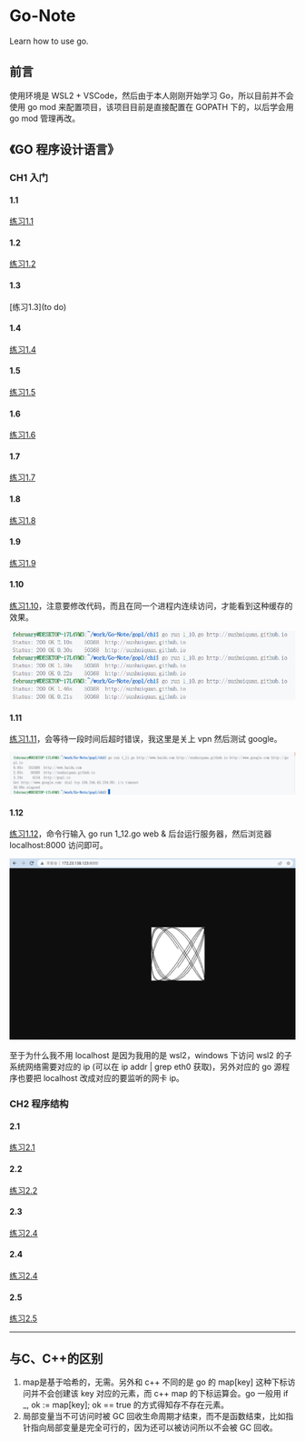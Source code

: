 # Go-Note
Learn how to use go.

## 前言

使用环境是 WSL2 + VSCode，然后由于本人刚刚开始学习 Go，所以目前并不会使用 go mod 来配置项目，该项目目前是直接配置在 GOPATH 下的，以后学会用 go mod 管理再改。

## 《GO 程序设计语言》

### CH1 入门

#### 1.1

[练习1.1](./src/gopl/ch1/1_1.go)

#### 1.2

[练习1.2](./src/gopl/ch1/1_2.go)

#### 1.3

[练习1.3](to do)

#### 1.4

[练习1.4](./src/gopl/ch1/1_4.go)

#### 1.5

[练习1.5](./src/gopl/ch1/1_5.go)

#### 1.6

[练习1.6](./src/gopl/ch1/1_6.go)

#### 1.7

[练习1.7](./src/gopl/ch1/1_7.go)

#### 1.8

[练习1.8](./src/gopl/ch1/1_8.go)

#### 1.9

[练习1.9](./src/gopl/ch1/1_9.go)

#### 1.10

[练习1.10](./src/gopl/ch1/1_10.go)，注意要修改代码，而且在同一个进程内连续访问，才能看到这种缓存的效果。

![IMG](./image/gopl/1_10.png)

#### 1.11

[练习1.11](./src/gopl/ch1/1_11.go)，会等待一段时间后超时错误，我这里是关上 vpn 然后测试 google。

![IMG](./image/gopl/1_11.png)

#### 1.12

[练习1.12](./src/gopl/ch1/1_12.go)，命令行输入 go run 1_12.go web & 后台运行服务器，然后浏览器 localhost:8000 访问即可。

![IMG](./image/gopl/1_12.png)

至于为什么我不用 localhost 是因为我用的是 wsl2，windows 下访问 wsl2 的子系统网络需要对应的 ip (可以在 ip addr | grep eth0 获取)，另外对应的 go 源程序也要把 localhost 改成对应的要监听的网卡 ip。

### CH2 程序结构

#### 2.1

[练习2.1](./src/gopl/ch2/2_1/main.go)

#### 2.2

[练习2.2](./gopl/ch2/2_1)

#### 2.3

[练习2.4](./gopl/ch2/2_1)

#### 2.4

[练习2.4](./gopl/ch2/2_1)

#### 2.5

[练习2.5](./gopl/ch2/2_1)

---

## 与C、C++的区别

1. map是基于哈希的，无需。另外和 c++ 不同的是 go 的 map\[key\] 这种下标访问并不会创建该 key 对应的元素，而 c++ map 的下标运算会。go 一般用 if _, ok := map\[key\]; ok == true 的方式得知存不存在元素。
2. 局部变量当不可访问时被 GC 回收生命周期才结束，而不是函数结束，比如指针指向局部变量是完全可行的，因为还可以被访问所以不会被 GC 回收。
